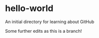 # hello-world
An initial directory for learning about GitHub

Some further edits as this is a branch!
